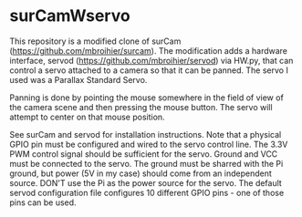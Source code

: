 # surCamWservo

This repository is a modified clone of surCam (https://github.com/mbroihier/surcam).  The modification adds a hardware interface, servod (https://github.com/mbroihier/servod) via HW.py, that can control a servo attached to a camera so that it can be panned.  The servo I used was a Parallax Standard Servo.

Panning is done by pointing the mouse somewhere in the field of view of the camera scene and then pressing the mouse button.  The servo will attempt to center on that mouse position.

See surCam and servod for installation instructions.  Note that a physical GPIO pin must be configured and wired to the servo control line. The 3.3V PWM control signal should be sufficient for the servo.  Ground and VCC must be connected to the servo.  The ground must be sharred with the Pi ground, but power (5V in my case) should come from an independent source. DON'T use the Pi as the power source for the servo.  The default servod configuration file configures 10 different GPIO pins - one of those pins can be used.

